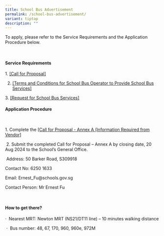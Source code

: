 ```yaml
---
title: School Bus Advertisement
permalink: /school-bus-advertisement/
variant: tiptap
description: ""
---
```

<p></p>
<p>To apply, please refer to the Service Requirements and the Application
Procedure below.</p>
<p>&nbsp;</p>
<h4><strong>Service Requirements</strong></h4>
<p>1.&nbsp;<a href="/files/Advertisement/Call_for_Proposal.pdf" rel="noopener noreferrer nofollow" target="_blank">[Call for Proposal]</a>
</p>
<ol start="2" data-tight="true" class="tight">
<li>
<p><a href="/files/Advertisement/T_C__for_School_Bus_Operator_to_Provide_School_Bus_Services.pdf" rel="noopener noreferrer nofollow" target="_blank">[Terms and Conditions for School Bus Operator to Provide School Bus Services]</a>
</p>
</li>
</ol>
<p>3.&nbsp;<a href="/files/Advertisement/Request_for_School_Bus_Services.pdf" rel="noopener noreferrer nofollow" target="_blank">[Request for School Bus Services]</a>
</p>
<h4><strong>Application Procedure</strong></h4>
<p>&nbsp;</p>
<p>1. Complete the <a href="/files/Advertisement/Call_for_Proposal_Annex_A_Information_Required__from_Vendor.pdf" rel="noopener noreferrer nofollow" target="_blank">[Call for Proposal - Annex A (Information Required from Vendor]</a>
</p>
<p>&nbsp;2. Submit the completed Call for Proposal – Annex A by closing date,
20 Aug 2024 to the School’s General Office.</p>
<p>&nbsp;Address: 50 Barker Road, S309918</p>
<p>Contact No: 6250 1633</p>
<p>Email: <a rel="noopener noreferrer nofollow" target="_blank">Ernest_Fu@schools.gov.sg</a>
</p>
<p>Contact Person: Mr Ernest Fu</p>
<p>&nbsp;</p>
<h4>How to get there?</h4>
<p>·&nbsp;&nbsp;Nearest MRT: Newton MRT (NS21/DT11 line) – 10 minutes walking
distance</p>
<p>&nbsp;·&nbsp;&nbsp;Bus number: 48, 67, 170, 960, 960e, 972M</p>